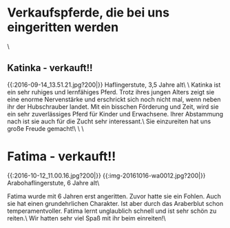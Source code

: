 # Verkaufspferde, die bei uns eingeritten werden

\\
## Katinka - verkauft!!

{{:2016-09-14_13.51.21.jpg?200|}}
Haflingerstute, 3,5 Jahre alt\\
\\
Katinka ist ein sehr ruhiges und lernfähiges Pferd. Trotz ihres jungen Alters zeigt sie eine enorme Nervenstärke und erschrickt sich noch nicht mal, wenn neben ihr der Hubschrauber landet. Mit ein bisschen Förderung und Zeit, wird sie ein sehr zuverlässiges Pferd für Kinder und Erwachsene. Ihrer Abstammung nach ist sie auch für die Zucht sehr interessant.\\
Sie einzureiten hat uns große Freude gemacht!\\
\\
\\
# Fatima - verkauft!!

{{:2016-10-12_11.00.16.jpg?200|}}
{{:img-20161016-wa0012.jpg?200|}}
Arabohaflingerstute, 6 Jahre alt\\

Fatima wurde mit 6 Jahren erst angeritten. Zuvor hatte sie ein Fohlen. Auch sie hat einen grundehrlichen Charakter. Ist aber durch das Araberblut schon temperamentvoller. Fatima lernt unglaublich schnell und ist sehr schön zu reiten.\\
Wir hatten sehr viel Spaß mit ihr beim einreiten!\\
